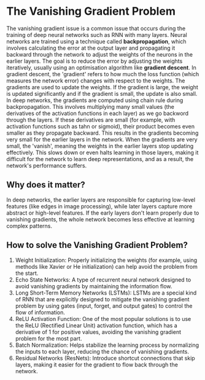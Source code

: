 # The Vanishing Gradient Problem

The vanishing gradient issue is a common issue that occurs during the training of deep neural networks such as RNN with many layers. Neural networks are trained using a technique called **backpropagation**, which involves calculating the error at the output layer and propagating it backward through the network to adjust the weights of the neurons in the earlier layers. The goal is to reduce the error by adjusting the weights iteratively, usually using an optimisation algorithm like **gradient descent**. In gradient descent, the 'gradient' refers to how much the loss function (which measures the network error) changes with respect to the weights. The gradients are used to update the weights. If the gradient is large, the weight is updated significantly and if the gradient is small, the update is also small. In deep networks, the gradients are computed using chain rule during backpropagation. This involves multiplying many small values (the derivatives of the activation functions in each layer) as we go backword through the layers. If these derivatives are small (for example, with activation functions such as tahn or sigmoid), their product becomes even smaller as they propagate backward. This results in the gradients becoming very small for the earlier layers in the network. When the gradients are very small, the 'vanish', meaning the weights in the earlier layers stop updating effectively. This slows down or even halts learning in those layers, making it difficult for the network to learn deep representations, and as a result, the network's performance suffers. 

## Why does it matter?

In deep networks, the earlier layers are responsible for capturing low-level features (like edges in image processing), while later layers capture more abstract or high-level features. If the early layers don't learn properly due to vanishing gradients, the whole network becomes less effective at learning complex patterns. 

## How to solve the Vanishing Gradient Problem?
1. Weight Initialization: Properly initializing the weights (for example, using methods like Xavier or He initialization) can help avoid the problem from the start.
2. Echo State Networks: A type of recurrent neural network designed to avoid vanishing gradients by maintaining the information flow.
3. Long Short-Term Memory Networks (LSTMs): LSTMs are a special kind of RNN that are explicitly designed to mitigate the vanishing gradient problem by using gates (input, forget, and output gates) to control the flow of information.
4. ReLU Activation Function: One of the most popular solutions is to use the ReLU (Rectified Linear Unit) activation function, which has a derivative of 1 for positive values, avoiding the vanishing gradient problem for the most part.
5. Batch Normalization: Helps stabilize the learning process by normalizing the inputs to each layer, reducing the chance of vanishing gradients.
6. Residual Networks (ResNets): Introduce shortcut connections that skip layers, making it easier for the gradient to flow back through the network.
